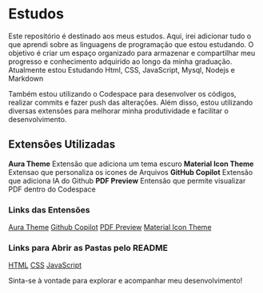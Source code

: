 # Estudos

Este repositório é destinado aos meus estudos. Aqui, irei adicionar tudo o que aprendi sobre as linguagens de programação que estou estudando. O objetivo é criar um espaço organizado para armazenar e compartilhar meu progresso e conhecimento adquirido ao longo da minha graduação. Atualmente estou Estudando Html, CSS, JavaScript, Mysql, Nodejs e Markdown

Também estou utilizando o Codespace para desenvolver os códigos, realizar commits e fazer push das alterações. Além disso, estou utilizando diversas extensões para melhorar minha produtividade e facilitar o desenvolvimento.

## Extensôes Utilizadas

**Aura Theme** Extensão que adiciona um tema escuro
**Material Icon Theme** Extensao que personaliza os icones de Arquivos
**GitHub Copilot** Extensão que adiciona IA do Github
**PDF Preview** Entensão que permite visualizar PDF dentro do Codespace

### Links das Entensões 

[Aura Theme](https://marketplace.visualstudio.com/items?itemName=DaltonMenezes.aura-theme)
[Github Copilot](https://marketplace.visualstudio.com/items?itemName=GitHub.copilot)
[PDF Preview](https://marketplace.visualstudio.com/items?itemName=analytic-signal.preview-pdf)
[Material Icon Theme](https://marketplace.visualstudio.com/items?itemName=PKief.material-icon-theme)

### Links para Abrir as Pastas pelo README

[HTML](./html/)
[CSS](./css/)
[JavaScript](./js/)

Sinta-se à vontade para explorar e acompanhar meu desenvolvimento!